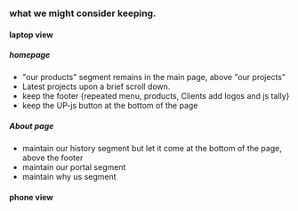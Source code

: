 ### what we might consider keeping.


#### laptop view
##### homepage
- "our products" segment remains in the main page, above "our projects"
- Latest projects upon a brief scroll down.
- keep the footer {repeated menu, products, Clients add logos and js tally}
- keep the UP-js button at the bottom of the page

##### About page
- maintain our history segment but let it come at the bottom of the page, above the footer
- maintain our portal segment
- maintain why us segment


#### phone view
